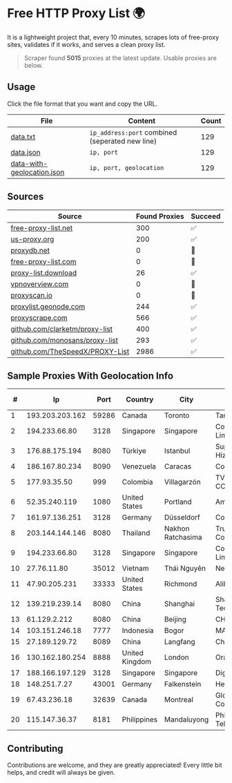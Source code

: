 
# Free HTTP Proxy List 🌍

It is a lightweight project that, every 10 minutes, scrapes lots of free-proxy sites, validates if it works, and serves a clean proxy list.


> Scraper found **5015** proxies at the latest update. Usable proxies are below.

## Usage

Click the file format that you want and copy the URL.


|File|Content|Count|
|----|-------|-----|
|[data.txt](https://raw.githubusercontent.com/themiralay/Proxy-List-World/master/data.txt)|`ip_address:port` combined (seperated new line)|129|
|[data.json](https://raw.githubusercontent.com/themiralay/Proxy-List-World/master/data.json)|`ip, port`|129|
|[data-with-geolocation.json](https://raw.githubusercontent.com/themiralay/Proxy-List-World/master/data-with-geolocation.json)|`ip, port, geolocation`|129|

## Sources

|Source|Found Proxies|Succeed|
|------|-------------|-------|
|[free-proxy-list.net](https://free-proxy-list.net)|300|✅|
|[us-proxy.org](https://www.us-proxy.org)|200|✅|
|[proxydb.net](http://proxydb.net)|0|🚫|
|[free-proxy-list.com](https://free-proxy-list.com/?page=&port=&type%5B%5D=http&type%5B%5D=https&up_time=0&search=Search)|0|🚫|
|[proxy-list.download](https://www.proxy-list.download/HTTP)|26|✅|
|[vpnoverview.com](https://vpnoverview.com/privacy/anonymous-browsing/free-proxy-servers)|0|🚫|
|[proxyscan.io](https://www.proxyscan.io)|0|🚫|
|[proxylist.geonode.com](https://proxylist.geonode.com/api/proxy-list?limit=300&page=1&sort_by=lastChecked&sort_type=desc&protocols=http,https)|244|✅|
|[proxyscrape.com](https://api.proxyscrape.com/v2/?request=displayproxies&protocol=http&timeout=10000&country=all&ssl=all&anonymity=all)|566|✅|
|[github.com/clarketm/proxy-list](https://raw.githubusercontent.com/clarketm/proxy-list/master/proxy-list-raw.txt)|400|✅|
|[github.com/monosans/proxy-list](https://raw.githubusercontent.com/monosans/proxy-list/main/proxies/http.txt)|293|✅|
|[github.com/TheSpeedX/PROXY-List](https://raw.githubusercontent.com/TheSpeedX/PROXY-List/master/http.txt)|2986|✅|


## Sample Proxies With Geolocation Info

|#|Ip|Port|Country|City|Internet Service Provider|
|-|--|----|-------|----|-------------------------|
|1|193.203.203.162|59286|Canada|Toronto|Tangram Canada Inc.|
|2|194.233.66.80|3128|Singapore|Singapore|Contabo Asia Private Limited|
|3|176.88.175.194|8080|Türkiye|Istanbul|Superonline Iletisim Hizmetleri A.S.|
|4|186.167.80.234|8090|Venezuela|Caracas|Corporacion Digitel C.A|
|5|177.93.35.50|999|Colombia|Villagarzón|TV AZTECA SUCURSAL COLOMBIA|
|6|52.35.240.119|1080|United States|Portland|Amazon.com, Inc.|
|7|161.97.136.251|3128|Germany|Düsseldorf|Contabo GmbH|
|8|203.144.144.146|8080|Thailand|Nakhon Ratchasima|True Internet Corporation CO. Ltd.|
|9|194.233.66.80|3128|Singapore|Singapore|Contabo Asia Private Limited|
|10|27.76.11.80|35012|Vietnam|Thái Nguyên|Newass2011xDSLHCMC|
|11|47.90.205.231|33333|United States|Richmond|Alibaba.com LLC|
|12|139.219.239.14|8080|China|Shanghai|Shanghai Blue Cloud Technology Co., Ltd|
|13|61.129.2.212|8080|China|Beijing|CHINANET|
|14|103.151.246.18|7777|Indonesia|Bogor|MANAKARRANET|
|15|27.189.129.72|8089|China|Langfang|Chinanet|
|16|130.162.180.254|8888|United Kingdom|London|Oracle Corporation|
|17|188.166.197.129|3128|Singapore|Singapore|DigitalOcean, LLC|
|18|148.251.7.27|43001|Germany|Falkenstein|Hetzner Online GmbH|
|19|67.43.236.18|32639|Canada|Montreal|GloboTech Communications|
|20|115.147.36.37|8181|Philippines|Mandaluyong|Philippine Long Distance Telephone Co.|



## Contributing

Contributions are welcome, and they are greatly appreciated! Every
little bit helps, and credit will always be given.

